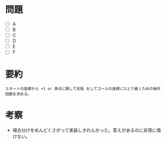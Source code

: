 # 問題
* [ ] A
* [ ] B
* [ ] C
* [ ] D
* [ ] E
* [ ] F

# 要約
```text
スタートの座標から +1 or 原点に関して反転 をしてゴールの座標にたどり着くための操作回数を求める。
```

# 考察
- 場合分けをめんどくさがって実装しきれんかった。答えがあるのに非常に情けない。
